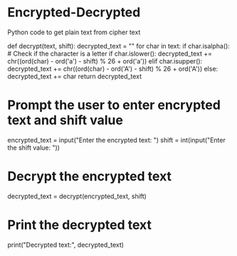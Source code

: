 # Encrypted-Decrypted
Python code to get plain text from cipher text 

def decrypt(text, shift):
    decrypted_text = ""
    for char in text:
        if char.isalpha():  # Check if the character is a letter
            if char.islower():
                decrypted_text += chr((ord(char) - ord('a') - shift) % 26 + ord('a'))
            elif char.isupper():
                decrypted_text += chr((ord(char) - ord('A') - shift) % 26 + ord('A'))
        else:
            decrypted_text += char
    return decrypted_text

# Prompt the user to enter encrypted text and shift value
encrypted_text = input("Enter the encrypted text: ")
shift = int(input("Enter the shift value: "))

# Decrypt the encrypted text
decrypted_text = decrypt(encrypted_text, shift)

# Print the decrypted text
print("Decrypted text:", decrypted_text)
